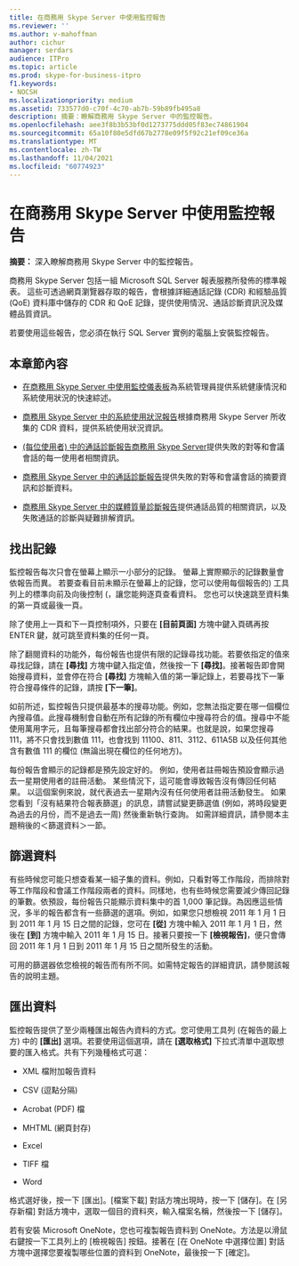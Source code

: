 ```yaml
---
title: 在商務用 Skype Server 中使用監控報告
ms.reviewer: ''
ms.author: v-mahoffman
author: cichur
manager: serdars
audience: ITPro
ms.topic: article
ms.prod: skype-for-business-itpro
f1.keywords:
- NOCSH
ms.localizationpriority: medium
ms.assetid: 733577d0-c70f-4c70-ab7b-59b89fb495a8
description: 摘要：瞭解商務用 Skype Server 中的監控報告。
ms.openlocfilehash: aee3f8b3b53bf0d1273775ddd05f83ec74861904
ms.sourcegitcommit: 65a10f80e5dfd67b2778e09f5f92c21ef09ce36a
ms.translationtype: MT
ms.contentlocale: zh-TW
ms.lasthandoff: 11/04/2021
ms.locfileid: "60774923"
---
```

# <a name="using-monitoring-reports-in-skype-for-business-server"></a>在商務用 Skype Server 中使用監控報告 
 
**摘要：** 深入瞭解商務用 Skype Server 中的監控報告。
  
商務用 Skype Server 包括一組 Microsoft SQL Server 報表服務所發佈的標準報表。 這些可透過網頁瀏覽器存取的報告，會根據詳細通話記錄 (CDR) 和經驗品質 (QoE) 資料庫中儲存的 CDR 和 QoE 記錄，提供使用情況、通話診斷資訊況及媒體品質資訊。
  
若要使用這些報告，您必須在執行 SQL Server 實例的電腦上安裝監控報告。
  
## <a name="in-this-section"></a>本章節內容

- [在商務用 Skype Server 中使用監控儀表板](monitoring-dashboard.md)為系統管理員提供系統健康情況和系統使用狀況的快速綜述。
    
- [商務用 Skype Server 中的系統使用狀況報告](system-usage-reports.md)根據商務用 Skype Server 所收集的 CDR 資料，提供系統使用狀況資訊。
    
- [ (每位使用者) 中的通話診斷報告商務用 Skype Server](call-diagnostic-reports-per-user.md)提供失敗的對等和會議會話的每一使用者相關資訊。
    
- [商務用 Skype Server 中的通話診斷報告](call-diagnostic-reports.md)提供失敗的對等和會議會話的摘要資訊和診斷資料。
    
- [商務用 Skype Server 中的媒體質量診斷報告](media-quality-diagnostic-reports.md)提供通話品質的相關資訊，以及失敗通話的診斷與疑難排解資訊。
    
## <a name="locating-records"></a>找出記錄

監控報告每次只會在螢幕上顯示一小部分的記錄。 螢幕上實際顯示的記錄數量會依報告而異。 若要查看目前未顯示在螢幕上的記錄，您可以使用每個報告的) 工具列上的標準向前及向後控制 (，讓您能夠逐頁查看資料。 您也可以快速跳至資料集的第一頁或最後一頁。
  
除了使用上一頁和下一頁控制項外，只要在 **[目前頁面]** 方塊中鍵入頁碼再按 ENTER 鍵，就可跳至資料集的任何一頁。
  
除了翻閱資料的功能外，每份報告也提供有限的記錄尋找功能。若要依指定的值來尋找記錄，請在 **[尋找]** 方塊中鍵入指定值，然後按一下 **[尋找]**。接著報告即會開始搜尋資料，並會停在符合 **[尋找]** 方塊輸入值的第一筆記錄上，若要尋找下一筆符合搜尋條件的記錄，請按 **[下一筆]**。
  
如前所述，監控報告只提供最基本的搜尋功能。例如，您無法指定要在哪一個欄位內搜尋值。此搜尋機制會自動在所有記錄的所有欄位中搜尋符合的值。搜尋中不能使用萬用字元，且每筆搜尋都會找出部分符合的結果。也就是說，如果您搜尋 111，將不只會找到數值 111，也會找到 11100、811、3112、611A5B 以及任何其他含有數值 111 的欄位 (無論出現在欄位的任何地方)。
  
每份報告會顯示的記錄都是預先設定好的。 例如，使用者註冊報告預設會顯示過去一星期使用者的註冊活動。 某些情況下，這可能會導致報告沒有傳回任何結果。 以這個案例來說，就代表過去一星期內沒有任何使用者註冊活動發生。 如果您看到「沒有結果符合報表篩選」的訊息，請嘗試變更篩選值 (例如，將時段變更為過去的月份，而不是過去一周) 然後重新執行查詢。 如需詳細資訊，請參閱本主題稍後的＜篩選資料＞一節。
  
## <a name="filtering-data"></a>篩選資料

有些時候您可能只想查看某一組子集的資料。例如，只看對等工作階段，而排除對等工作階段和會議工作階段兩者的資料。同樣地，也有些時候您需要減少傳回記錄的筆數。依預設，每份報告只能顯示資料集中的首 1,000 筆記錄。為因應這些情況，多半的報告都含有一些篩選的選項。例如，如果您只想檢視 2011 年 1 月 1 日到 2011 年 1 月 15 日之間的記錄，您可在 **[從]** 方塊中輸入 2011 年 1 月 1 日，然後在 **[到]** 方塊中輸入 2011 年 1 月 15 日。接著只要按一下 **[檢視報告]**，便只會傳回 2011 年 1 月 1 日到 2011 年 1 月 15 日之間所發生的活動。
  
可用的篩選器依您檢視的報告而有所不同。如需特定報告的詳細資訊，請參閱該報告的說明主題。
  
## <a name="exporting-data"></a>匯出資料

監控報告提供了至少兩種匯出報告內資料的方式。您可使用工具列 (在報告的最上方) 中的 **[匯出]** 選項。若要使用這個選項，請在 **[選取格式]** 下拉式清單中選取想要的匯入格式。共有下列幾種格式可選：
  
- XML 檔附加報告資料
    
- CSV (逗點分隔)
    
- Acrobat (PDF) 檔
    
- MHTML (網頁封存)
    
- Excel
    
- TIFF 檔
    
- Word
    
格式選好後，按一下 [匯出]。[檔案下載] 對話方塊出現時，按一下 [儲存]。在 [另存新檔] 對話方塊中，選取一個目的資料夾，輸入檔案名稱，然後按一下 [儲存]。
  
若有安裝 Microsoft OneNote，您也可複製報告資料到 OneNote。方法是以滑鼠右鍵按一下工具列上的 [檢視報告] 按鈕。接著在 [在 OneNote 中選擇位置] 對話方塊中選擇您要複製哪些位置的資料到 OneNote，最後按一下 [確定]。
  

